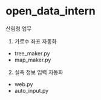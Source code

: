# open_data_intern

산림청 업무

1. 가로수 좌표 자동화
  - tree_maker.py
  - map_maker.py

2. 실측 정보 입력 자동화
  - web.py
  - auto_input.py
